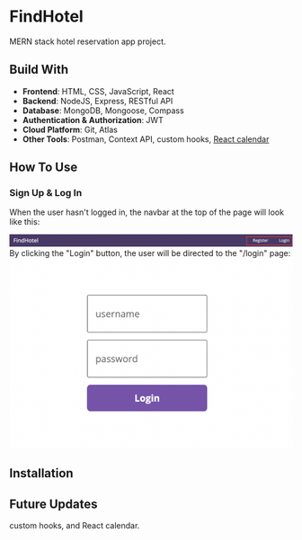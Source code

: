 # FindHotel
MERN stack hotel reservation app project. 

## Build With
* __Frontend__: HTML, CSS, JavaScript, React
* __Backend__: NodeJS, Express, RESTful API
* __Database__: MongoDB, Mongoose, Compass
* __Authentication & Authorization__: JWT
* __Cloud Platform__: Git, Atlas
* __Other Tools__: Postman, Context API, custom hooks, [React calendar](https://github.com/hypeserver/react-date-range)

## How To Use
### Sign Up & Log In
When the user hasn't logged in, the navbar at the top of the page will look like this:
<div>
  <img src="https://github.com/wjc0326/FindHotel/blob/main/readme-img/login_navbar.png" alt="login_navbar" width="600"> 
</div>
By clicking the "Login" button, the user will be directed to the "/login" page:
<div>
  <img src="https://github.com/wjc0326/FindHotel/blob/main/readme-img/login_page.png" alt="login_page" width="600"> 
</div>

## Installation

## Future Updates
custom hooks, and React calendar.
